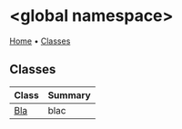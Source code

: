 <a name="_top"></a>

# \<global namespace>

[Home](../README.md#_top) &#x2022; [Classes](#classes)

## Classes

| Class | Summary |
| ----- | ------- |
| [Bla](Bla/README.md#_top) | blac |

